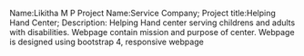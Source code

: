 Name:Likitha M P
Project Name:Service Company;
Project title:Helping Hand Center;
Description: Helping Hand center serving childrens and adults with disabilities.
Webpage contain mission and purpose of center.
Webpage is designed using bootstrap 4, responsive webpage
